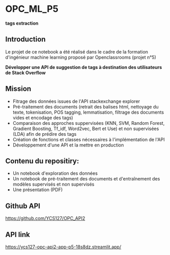# OPC_ML_P5
**tags extraction**  

## Introduction  
Le projet de ce notebook a été réalisé dans le cadre de la formation d'ingénieur machine learning proposé par Openclassrooms (projet n°5)  

**Développer une API de suggestion de tags à destination des utilisateurs de Stack Overflow**   

## Mission
* Fitrage des données issues de l'API stackexchange explorer
* Pré-traitement des documents (retrait des balises html, nettoyage du texte, tokenisation, POS tagging, lemmatisation, filtrage des documents vides et encodage des tags)
* Comparaison des approches suppervisées (KNN, SVM, Random Forest, Gradient Boosting, Tf_idf, Word2vec, Bert et Use) et non supervisées (LDA) afin de prédire des tags
* Création de fonctions et classes nécessaires à l'implémentation de l'API
* Développement d'une API et la mettre en production   

## Contenu du repositiry:
* Un notebook d'exploration des données
* Un notebook de pré-traitement des documents et d'entraînement des modèles supervisés et non supervisés
* Une présentation (PDF)
## Github API
https://github.com/YCS127/OPC_API2

## API link
https://ycs127-opc-api2-app-p5-18s8dz.streamlit.app/




